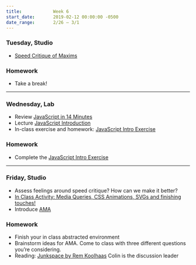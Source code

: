 ```yaml
---
title:            Week 6
start_date:       2019-02-12 00:00:00 -0500
date_range:       2/26 – 3/1
---
```


### Tuesday, Studio

- [Speed Critique of Maxims](https://paper.dropbox.com/doc/Speed-Critique-Info--AYT76UNN19h9siPosLSpsNGuAQ-m4v9yqbsrdoJclNQuNuCk)

### Homework
- Take a break!

---

### Wednesday, Lab

- Review [JavaScript in 14 Minutes](https://jgthms.com/javascript-in-14-minutes/)
- Lecture [JavaScript Introduction](/lectures/lab/javascript-introduction)
- In-class exercise and homework: [JavaScript Intro Exercise](/lectures/lab/javascript-intro-exercise)

### Homework

- Complete the [JavaScript Intro Exercise](/lectures/lab/javascript-intro-exercise)

---

### Friday, Studio

- Assess feelings around speed critique? How can we make it better?
- [In Class Activity: Media Queries, CSS Animations, SVGs and finishing touches!](https://paper.dropbox.com/doc/CI19-CSS-Animations--AYeoMLxmj9jaYfSEW_IGgQVpAQ-s0wVo7LJyRk9nertZBoVK)
- Introduce [AMA](projects/obsessions)

### Homework
- Finish your in class abstracted environment
- Brainstorm ideas for AMA. Come to class with three different questions you&rsquo;re considering.
- Reading: [Junkspace by Rem Koolhaas](assets/readings/koolhaas-rem_junkspace.pdf) Colin is the discussion leader
